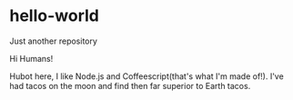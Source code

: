 # hello-world
Just another repository

Hi Humans!


Hubot here, I like Node.js and Coffeescript(that's what I'm made of!).
I've had tacos on the moon and find then far superior to Earth tacos.
